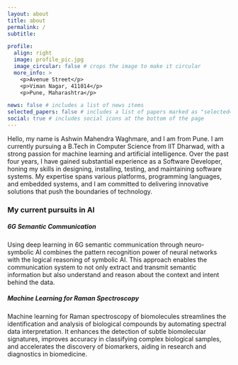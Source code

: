 ```yaml
---
layout: about
title: about
permalink: /
subtitle: 

profile:
  align: right
  image: profile_pic.jpg
  image_circular: false # crops the image to make it circular
  more_info: >
    <p>Avenue Street</p>
    <p>Viman Nagar, 411014</p>
    <p>Pune, Maharashtra</p>

news: false # includes a list of news items
selected_papers: false # includes a list of papers marked as "selected={true}"
social: true # includes social icons at the bottom of the page
---
```


Hello, my name is Ashwin Mahendra Waghmare, and I am from Pune. I am currently pursuing a B.Tech in Computer Science from IIT Dharwad, with a strong passion for machine learning and artificial intelligence. Over the past four years, I have gained substantial experience as a Software Developer, honing my skills in designing, installing, testing, and maintaining software systems. My expertise spans various platforms, programming languages, and embedded systems, and I am committed to delivering innovative solutions that push the boundaries of technology.


### My current pursuits in AI
##### **6G Semantic Communication**
Using deep learning in 6G semantic communication through neuro-symbolic AI combines the pattern recognition power of neural networks with the logical reasoning of symbolic AI. This approach enables the communication system to not only extract and transmit semantic information but also understand and reason about the context and intent behind the data.

##### **Machine Learning for Raman Spectroscopy**
Machine learning for Raman spectroscopy of biomolecules streamlines the identification and analysis of biological compounds by automating spectral data interpretation. It enhances the detection of subtle biomolecular signatures, improves accuracy in classifying complex biological samples, and accelerates the discovery of biomarkers, aiding in research and diagnostics in biomedicine.
